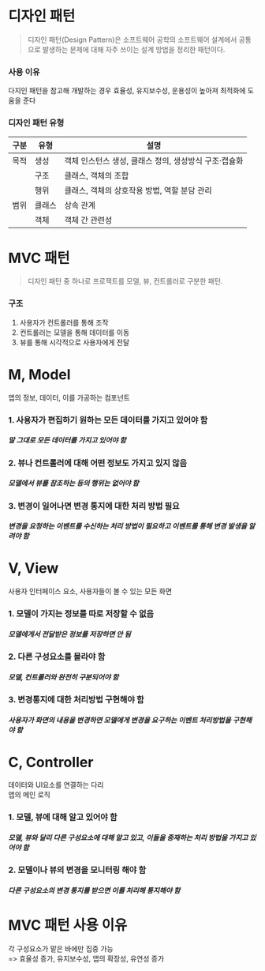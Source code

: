 # 디자인 패턴

> 디자인 패턴(Design Pattern)은 소프트웨어 공학의 소프트웨어 설계에서 공통으로 발생하는 문제에 대해 자주 쓰이는 설계 방법을 정리한 패턴이다.

### 사용 이유

다지인 패턴을 참고해 개발하는 경우 효율성, 유지보수성, 운용성이 높아져 최적화에 도움을 준다

### 디자인 패턴 유형

| 구분 | 유형   | 설명                                                  |
| ---- | ------ | ----------------------------------------------------- |
| 목적 | 생성   | 객체 인스턴스 생성, 클래스 정의, 생성방식 구조·캡슐화 |
|      | 구조   | 클래스, 객체의 조합                                   |
|      | 행위   | 클래스, 객체의 상호작용 방법, 역할 분담 관리          |
| 범위 | 클래스 | 상속 관계                                             |
|      | 객체   | 객체 간 관련성                                        |

# MVC 패턴

> 디자인 패턴 중 하나로 프로젝트를 모델, 뷰, 컨트롤러로 구분한 패턴.

### 구조

1. 사용자가 컨트롤러를 통해 조작
2. 컨트롤러는 모델을 통해 데이터를 이동
3. 뷰를 통해 시각적으로 사용자에게 전달

# M, Model

앱의 정보, 데이터, 이를 가공하는 컴포넌트

### 1. 사용자가 편집하기 원하는 모든 데이터를 가지고 있어야 함

##### 말 그대로 모든 데이터를 가지고 있어야 함

### 2. 뷰나 컨트롤러에 대해 어떤 정보도 가지고 있지 않음

##### 모델에서 뷰를 참조하는 등의 행위는 없어야 함

### 3. 변경이 일어나면 변경 통지에 대한 처리 방법 필요

##### 변경을 요청하는 이벤트를 수신하는 처리 방법이 필요하고 이벤트를 통해 변경 발생을 알려야 함

# V, View

사용자 인터페이스 요소, 사용자들이 볼 수 있는 모든 화면

### 1. 모델이 가지는 정보를 따로 저장할 수 없음

##### 모델에게서 전달받은 정보를 저장하면 안 됨

### 2. 다른 구성요소를 몰라야 함

##### 모델, 컨트롤러와 완전히 구분되어야 함

### 3. 변경통지에 대한 처리방법 구현해야 함

##### 사용자가 화면의 내용을 변경하면 모델에게 변경을 요구하는 이벤트 처리방법을 구현해야 함

# C, Controller

데이터와 UI요소를 연결하는 다리  
앱의 메인 로직

### 1. 모델, 뷰에 대해 알고 있어야 함

##### 모델, 뷰와 달리 다른 구성요소에 대해 알고 있고, 이들을 중재하는 처리 방법을 가지고 있어야 함

### 2. 모델이나 뷰의 변경을 모니터링 해야 함

##### 다른 구성요소의 변경 통지를 받으면 이를 처리해 통지해야 함

# MVC 패턴 사용 이유

각 구성요소가 맡은 바에만 집중 가능  
=> 효율성 증가, 유지보수성, 앱의 확장성, 유연성 증가

